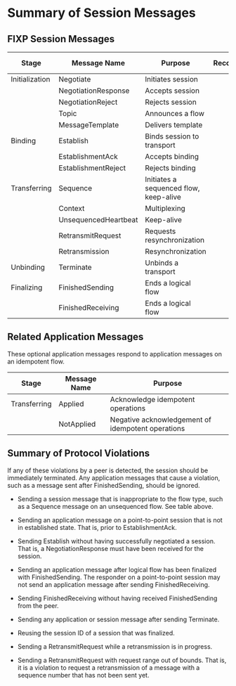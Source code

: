Summary of Session Messages
===========================

FIXP Session Messages
---------------------

| Stage          | Message Name         | Purpose                                | Recoverable   | Idempotent   | Unsequenced / None | Multicast |
|----------------|----------------------|----------------------------------------|:-------------:|:------------:|:------------------:|:---------:|
| Initialization | Negotiate            | Initiates session                      | •             | •            | •                  |           |
|                | NegotiationResponse  | Accepts session                        | •             | •            | •                  |           |
|                | NegotiationReject    | Rejects session                        | •             | •            | •                  |           |
|                | Topic                | Announces a flow                       |               |              |                    | •         |
|                | MessageTemplate      | Delivers template                      | •             | •            | •                  | •         |
| Binding        | Establish            | Binds session to transport             | •             | •            | •                  |           |
|                | EstablishmentAck     | Accepts binding                        | •             | •            | •                  |           |
|                | EstablishmentReject  | Rejects binding                        | •             | •            | •                  |           |
| Transferring   | Sequence             | Initiates a sequenced flow, keep-alive | •             | •            |                    | •         |
|                | Context              | Multiplexing                           | •             | •            | •                  | •         |
|                | UnsequencedHeartbeat | Keep-alive                             |               |              | •                  |           |
|                | RetransmitRequest    | Requests resynchronization             | •             |              |                    |           |
|                | Retransmission       | Resynchronization                      | •             |              |                    |           |
| Unbinding      | Terminate            | Unbinds a transport                    | •             | •            | •                  |           |
| Finalizing     | FinishedSending      | Ends a logical flow                    | •             | •            | •                  | •         |
|                | FinishedReceiving    | Ends a logical flow                    | •             | •            | •                  | •         |

Related Application Messages
----------------------------

These optional application messages respond to application messages on an idempotent flow.

| Stage        | Message Name | Purpose                                           |
|--------------|--------------|---------------------------------------------------|
| Transferring | Applied      | Acknowledge idempotent operations                 |
|              | NotApplied   | Negative acknowledgement of idempotent operations |

Summary of Protocol Violations
------------------------------

If any of these violations by a peer is detected, the session should be immediately terminated. Any application messages that cause a violation, such as a message sent after FinishedSending, should be ignored.

-  Sending a session message that is inappropriate to the flow type, such as a Sequence message on an unsequenced flow. See table above.

-  Sending an application message on a point-to-point session that is not in established state. That is, prior to EstablishmentAck.

- Sending Establish without having successfully negotiated a session. That is, a NegotiationResponse must have been received for the session.

- Sending an application message after logical flow has been finalized with FinishedSending. The responder on a point-to-point session may not send an application message after sending FinishedReceiving.

- Sending FinishedReceiving without having received FinishedSending from the peer.

- Sending any application or session message after sending Terminate.

- Reusing the session ID of a session that was finalized.

- Sending a RetransmitRequest while a retransmission is in progress.

- Sending a RetransmitRequest with request range out of bounds. That is, it is a violation to request a retransmission of a message with a sequence number that has not been sent yet.
